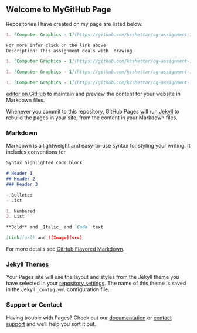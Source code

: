 ## Welcome to MyGitHub Page

Repositories I have created on my page are listed below. 

```markdown
1. [Computer Graphics - 1](https://github.com/kcshettar/cg-assignment-1)

For more infor click on the link above
Description: This assignment deals with  drawing
```
```markdown
1. [Computer Graphics - 1](https://github.com/kcshettar/cg-assignment-1)
```
```markdown
1. [Computer Graphics - 1](https://github.com/kcshettar/cg-assignment-1)
```
```markdown
1. [Computer Graphics - 1](https://github.com/kcshettar/cg-assignment-1)
```
[editor on GitHub](https://github.com/kcshettar/kcshettar.github.io/edit/master/index.md) to maintain and preview the content for your website in Markdown files.

Whenever you commit to this repository, GitHub Pages will run [Jekyll](https://jekyllrb.com/) to rebuild the pages in your site, from the content in your Markdown files.

### Markdown

Markdown is a lightweight and easy-to-use syntax for styling your writing. It includes conventions for

```markdown
Syntax highlighted code block

# Header 1
## Header 2
### Header 3

- Bulleted
- List

1. Numbered
2. List

**Bold** and _Italic_ and `Code` text

[Link](url) and ![Image](src)
```

For more details see [GitHub Flavored Markdown](https://guides.github.com/features/mastering-markdown/).

### Jekyll Themes

Your Pages site will use the layout and styles from the Jekyll theme you have selected in your [repository settings](https://github.com/kcshettar/kcshettar.github.io/settings). The name of this theme is saved in the Jekyll `_config.yml` configuration file.

### Support or Contact

Having trouble with Pages? Check out our [documentation](https://help.github.com/categories/github-pages-basics/) or [contact support](https://github.com/contact) and we’ll help you sort it out.
